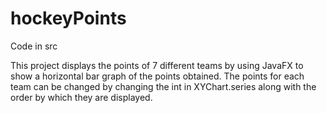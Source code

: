 # hockeyPoints

Code in src

This project displays the points of 7 different teams by using JavaFX to show a horizontal bar graph of the points obtained. The points for each team can be changed
by changing the int in XYChart.series along with the order by which they are displayed. 
